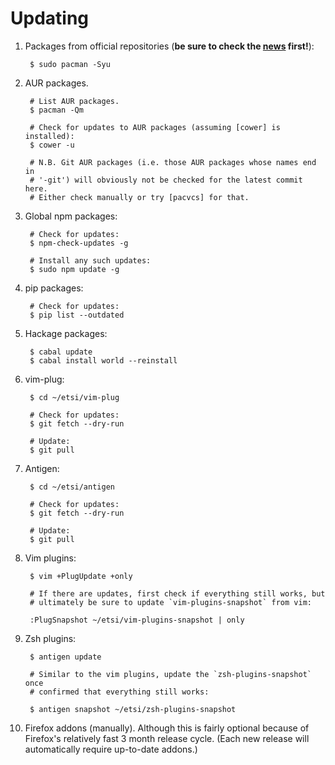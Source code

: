 # Updating

1. Packages from official repositories (**be sure to check the [news]
   first!**):

        $ sudo pacman -Syu

2. AUR packages.

        # List AUR packages.
        $ pacman -Qm

        # Check for updates to AUR packages (assuming [cower] is installed):
        $ cower -u

        # N.B. Git AUR packages (i.e. those AUR packages whose names end in
        # '-git') will obviously not be checked for the latest commit here.
        # Either check manually or try [pacvcs] for that.

3. Global npm packages:

        # Check for updates:
        $ npm-check-updates -g

        # Install any such updates:
        $ sudo npm update -g

4. pip packages:

        # Check for updates:
        $ pip list --outdated

5. Hackage packages:

        $ cabal update
        $ cabal install world --reinstall

6. vim-plug:

        $ cd ~/etsi/vim-plug

        # Check for updates:
        $ git fetch --dry-run

        # Update:
        $ git pull

7. Antigen:

        $ cd ~/etsi/antigen

        # Check for updates:
        $ git fetch --dry-run

        # Update:
        $ git pull

8. Vim plugins:

        $ vim +PlugUpdate +only

        # If there are updates, first check if everything still works, but
        # ultimately be sure to update `vim-plugins-snapshot` from vim:

        :PlugSnapshot ~/etsi/vim-plugins-snapshot | only

9. Zsh plugins:

        $ antigen update

        # Similar to the vim plugins, update the `zsh-plugins-snapshot` once
        # confirmed that everything still works:

        $ antigen snapshot ~/etsi/zsh-plugins-snapshot

10. Firefox addons (manually). Although this is fairly optional because of
    Firefox's relatively fast 3 month release cycle. (Each new release will
    automatically require up-to-date addons.)

[news]: https://www.archlinux.org/news/
[cower]: https://github.com/falconindy/cower
[pacvcs]: https://gist.github.com/pzl/123e7fea9a580737b92b

